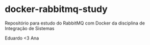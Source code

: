 # docker-rabbitmq-study
Repositório para estudo do RabbitMQ com Docker da disciplina de Integração de Sistemas

Eduardo <3 Ana
